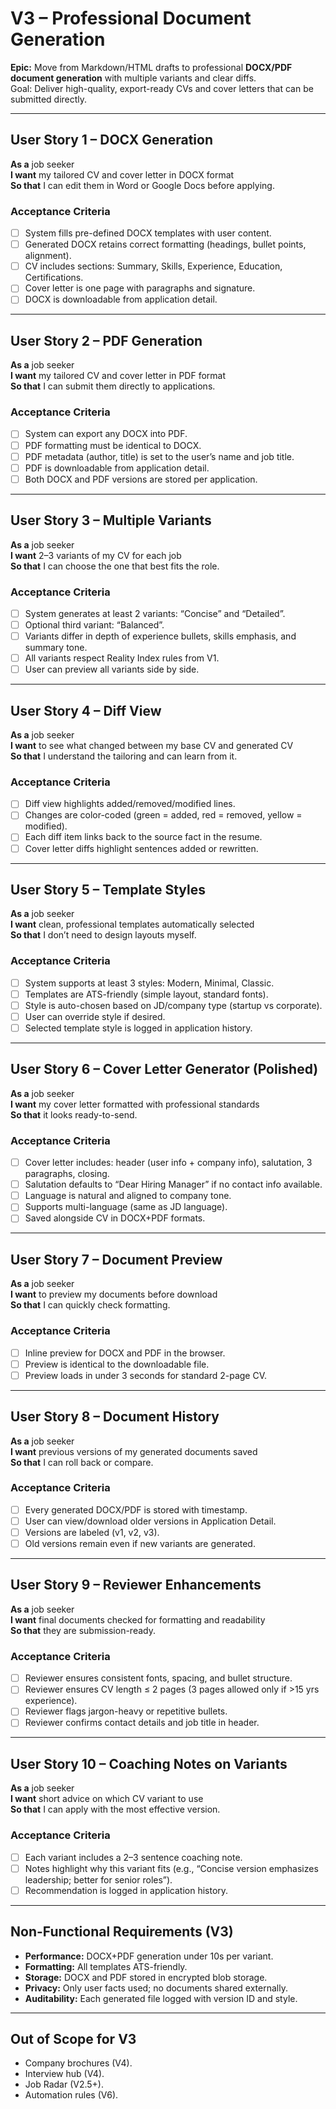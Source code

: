 # V3 – Professional Document Generation

**Epic:** Move from Markdown/HTML drafts to professional **DOCX/PDF document generation** with multiple variants and clear diffs.  
Goal: Deliver high-quality, export-ready CVs and cover letters that can be submitted directly.

---

## User Story 1 – DOCX Generation

**As a** job seeker  
**I want** my tailored CV and cover letter in DOCX format  
**So that** I can edit them in Word or Google Docs before applying.

### Acceptance Criteria

- [ ] System fills pre-defined DOCX templates with user content.
- [ ] Generated DOCX retains correct formatting (headings, bullet points, alignment).
- [ ] CV includes sections: Summary, Skills, Experience, Education, Certifications.
- [ ] Cover letter is one page with paragraphs and signature.
- [ ] DOCX is downloadable from application detail.

---

## User Story 2 – PDF Generation

**As a** job seeker  
**I want** my tailored CV and cover letter in PDF format  
**So that** I can submit them directly to applications.

### Acceptance Criteria

- [ ] System can export any DOCX into PDF.
- [ ] PDF formatting must be identical to DOCX.
- [ ] PDF metadata (author, title) is set to the user’s name and job title.
- [ ] PDF is downloadable from application detail.
- [ ] Both DOCX and PDF versions are stored per application.

---

## User Story 3 – Multiple Variants

**As a** job seeker  
**I want** 2–3 variants of my CV for each job  
**So that** I can choose the one that best fits the role.

### Acceptance Criteria

- [ ] System generates at least 2 variants: “Concise” and “Detailed”.
- [ ] Optional third variant: “Balanced”.
- [ ] Variants differ in depth of experience bullets, skills emphasis, and summary tone.
- [ ] All variants respect Reality Index rules from V1.
- [ ] User can preview all variants side by side.

---

## User Story 4 – Diff View

**As a** job seeker  
**I want** to see what changed between my base CV and generated CV  
**So that** I understand the tailoring and can learn from it.

### Acceptance Criteria

- [ ] Diff view highlights added/removed/modified lines.
- [ ] Changes are color-coded (green = added, red = removed, yellow = modified).
- [ ] Each diff item links back to the source fact in the resume.
- [ ] Cover letter diffs highlight sentences added or rewritten.

---

## User Story 5 – Template Styles

**As a** job seeker  
**I want** clean, professional templates automatically selected  
**So that** I don’t need to design layouts myself.

### Acceptance Criteria

- [ ] System supports at least 3 styles: Modern, Minimal, Classic.
- [ ] Templates are ATS-friendly (simple layout, standard fonts).
- [ ] Style is auto-chosen based on JD/company type (startup vs corporate).
- [ ] User can override style if desired.
- [ ] Selected template style is logged in application history.

---

## User Story 6 – Cover Letter Generator (Polished)

**As a** job seeker  
**I want** my cover letter formatted with professional standards  
**So that** it looks ready-to-send.

### Acceptance Criteria

- [ ] Cover letter includes: header (user info + company info), salutation, 3 paragraphs, closing.
- [ ] Salutation defaults to “Dear Hiring Manager” if no contact info available.
- [ ] Language is natural and aligned to company tone.
- [ ] Supports multi-language (same as JD language).
- [ ] Saved alongside CV in DOCX+PDF formats.

---

## User Story 7 – Document Preview

**As a** job seeker  
**I want** to preview my documents before download  
**So that** I can quickly check formatting.

### Acceptance Criteria

- [ ] Inline preview for DOCX and PDF in the browser.
- [ ] Preview is identical to the downloadable file.
- [ ] Preview loads in under 3 seconds for standard 2-page CV.

---

## User Story 8 – Document History

**As a** job seeker  
**I want** previous versions of my generated documents saved  
**So that** I can roll back or compare.

### Acceptance Criteria

- [ ] Every generated DOCX/PDF is stored with timestamp.
- [ ] User can view/download older versions in Application Detail.
- [ ] Versions are labeled (v1, v2, v3).
- [ ] Old versions remain even if new variants are generated.

---

## User Story 9 – Reviewer Enhancements

**As a** job seeker  
**I want** final documents checked for formatting and readability  
**So that** they are submission-ready.

### Acceptance Criteria

- [ ] Reviewer ensures consistent fonts, spacing, and bullet structure.
- [ ] Reviewer ensures CV length ≤ 2 pages (3 pages allowed only if >15 yrs experience).
- [ ] Reviewer flags jargon-heavy or repetitive bullets.
- [ ] Reviewer confirms contact details and job title in header.

---

## User Story 10 – Coaching Notes on Variants

**As a** job seeker  
**I want** short advice on which CV variant to use  
**So that** I can apply with the most effective version.

### Acceptance Criteria

- [ ] Each variant includes a 2–3 sentence coaching note.
- [ ] Notes highlight why this variant fits (e.g., “Concise version emphasizes leadership; better for senior roles”).
- [ ] Recommendation is logged in application history.

---

## Non-Functional Requirements (V3)

- **Performance:** DOCX+PDF generation under 10s per variant.
- **Formatting:** All templates ATS-friendly.
- **Storage:** DOCX and PDF stored in encrypted blob storage.
- **Privacy:** Only user facts used; no documents shared externally.
- **Auditability:** Each generated file logged with version ID and style.

---

## Out of Scope for V3

- Company brochures (V4).
- Interview hub (V4).
- Job Radar (V2.5+).
- Automation rules (V6).
